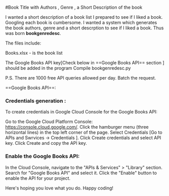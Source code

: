 #Book Title with Authors , Genre , a Short Description of the book

I wanted a short description of a book list I prepared to see if I liked a book. Googling each book is cumbersome. I wanted a system which generates the book authors, genre and a short descrption to see if I liked a book. 
Thus was born **bookgenredesc**.

The files include: 

Books.xlsx - is the book list

The Google Books API key[Check below in ==Google Books API== section ] should be added in the program 
Compile bookgenredesc.py  

P.S. There are 1000 free API queries allowed per day. Batch the request. 


==Google Books API==:

### Credentials generation : 

To create credentials in Google Cloud Console for the Google Books API:

Go to the Google Cloud Platform Console: https://console.cloud.google.com/.
Click the hamburger menu (three horizontal lines) in the top left corner of the page.
Select Credentials [Go to APIs and Swrvices -> Credentials ].
Click Create credentials and select API key.
Click Create and copy the API key.


### Enable the Google Books API:

In the Cloud Console, navigate to the "APIs & Services" > "Library" section.
Search for "Google Books API" and select it.
Click the "Enable" button to enable the API for your project.

Here's hoping you love what you do. Happy coding!
